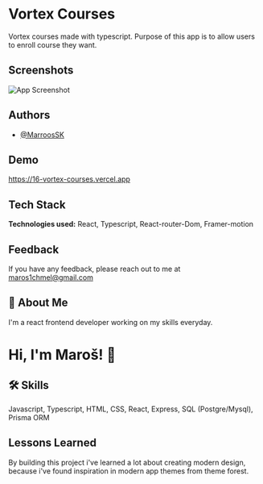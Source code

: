 # Vortex Courses

Vortex courses made with typescript. Purpose of this app is to allow users to enroll course they want.


## Screenshots

![App Screenshot](https://i.postimg.cc/mrFJrPdx/vortex-Pic.jpg)


## Authors

- [@MarroosSK](https://github.com/MarroosSK)


## Demo

https://16-vortex-courses.vercel.app


## Tech Stack

**Technologies used:** React, Typescript, React-router-Dom, Framer-motion



## Feedback

If you have any feedback, please reach out to me at maros1chmel@gmail.com


## 🚀 About Me
I'm a react frontend developer working on my skills everyday.


# Hi, I'm Maroš! 👋


## 🛠 Skills
Javascript, Typescript, HTML, CSS, React, Express, SQL (Postgre/Mysql), Prisma ORM


## Lessons Learned

By building this project i've learned a lot about creating modern design, because i've found inspiration in modern app themes from theme forest.
